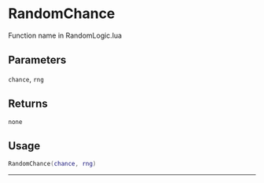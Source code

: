 # RandomChance
Function name in RandomLogic.lua
## Parameters
`chance`, `rng`
## Returns
`none`
## Usage
```lua
RandomChance(chance, rng)
```
---

